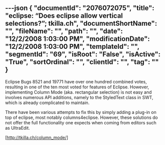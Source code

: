 ---json
{
  "documentId": "2076072075",
  "title": "eclipse: “Does eclipse allow vertical selections?”; tkilla.ch",
  "documentShortName": "",
  "fileName": "",
  "path": "",
  "date": "12/2/2008 1:03:00 PM",
  "modificationDate": "12/2/2008 1:03:00 PM",
  "templateId": "",
  "segmentId": "69",
  "isRoot": "False",
  "isActive": "True",
  "sortOrdinal": "",
  "clientId": "",
  "tag": ""
}
---

Eclipse Bugs 8521 and 19771 have over one hundred combined votes, resulting in one of the ten most voted for features of Eclipse. However, implementing Column Mode (aka. rectangular selection) is not easy and involves numerous API additions, namely to the StyledText class in SWT, which is already complicated to maintain.

There have been various attempts to fix this by simply adding a plug-in on top of eclipse, most notably columns4eclipse. However, these solutions do not offer the full functionality one expects when coming from editors such as UltraEdit. 

[http://tkilla.ch/column_mode/]
